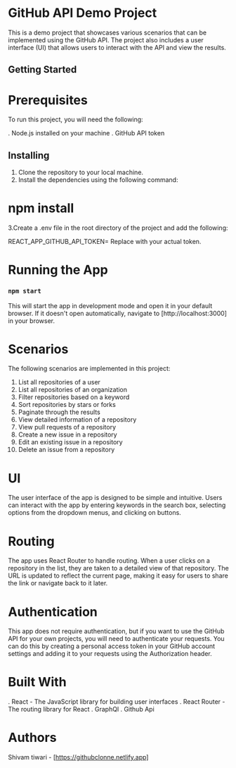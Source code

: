 # GitHub API Demo Project

This is a demo project that showcases various scenarios that can be implemented using the GitHub API. The project also includes a user interface (UI) that allows users to interact with the API and view the results.


## Getting Started

# Prerequisites

To run this project, you will need the following:

. Node.js installed on your machine
. GitHub API token

## Installing

1. Clone the repository to your local machine.
2. Install the dependencies using the following command:

# npm install

3.Create a .env file in the root directory of the project and add the following:

REACT_APP_GITHUB_API_TOKEN=<your GitHub API token>
Replace <your GitHub API token> with your actual token.

# Running the App

### `npm start`

This will start the app in development mode and open it in your default browser. If it doesn't open automatically, navigate to [http://localhost:3000] in your browser.

# Scenarios

The following scenarios are implemented in this project:

1. List all repositories of a user
2. List all repositories of an organization
3. Filter repositories based on a keyword
4. Sort repositories by stars or forks
5. Paginate through the results
6. View detailed information of a repository
7. View pull requests of a repository
8. Create a new issue in a repository
9. Edit an existing issue in a repository
10. Delete an issue from a repository


# UI
The user interface of the app is designed to be simple and intuitive. Users can interact with the app by entering keywords in the search box, selecting options from the dropdown menus, and clicking on buttons.

# Routing
The app uses React Router to handle routing. When a user clicks on a repository in the list, they are taken to a detailed view of that repository. The URL is updated to reflect the current page, making it easy for users to share the link or navigate back to it later.

# Authentication
This app does not require authentication, but if you want to use the GitHub API for your own projects, you will need to authenticate your requests. You can do this by creating a personal access token in your GitHub account settings and adding it to your requests using the Authorization header.

# Built With
. React - The JavaScript library for building user interfaces
. React Router - The routing library for React
. GraphQl
. Github Api


# Authors

Shivam tiwari - [https://githubclonne.netlify.app]
